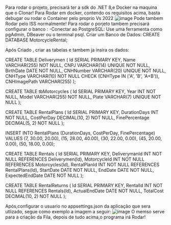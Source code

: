 Para rodar o projeto, precisará ter a sdk do .NET 8,e Docker na maquina que o Clonar!
Para Rodar em docker, contendo os requisitos acima, basta debugar ou rodar o Container pelo proprio Vs 2022
![image](https://github.com/Ga-Bicudo/Desafio-BackEnd/assets/66627874/23ee5a74-82d2-42e4-8da2-82bbfffa0bb4)
Pode tambem Rodar pelo ISS normalmente!
Para rodar o porjeto tambem precisará configurar o banco :
-Conectar ao PostgreSQL: Use uma ferramenta como pgAdmin, DBeaver ou o terminal psql.
Criar um Banco de Dados:
CREATE DATABASE MotorcycleRental;

Após Criado , criar as tabelas e tambem ja insira os dados:

CREATE TABLE Deliverymen (
    Id SERIAL PRIMARY KEY,
    Name VARCHAR(255) NOT NULL,
    CNPJ VARCHAR(14) UNIQUE NOT NULL,
    BirthDate DATE NOT NULL,
    CNHNumber VARCHAR(20) UNIQUE NOT NULL,
    CNHType VARCHAR(10) NOT NULL CHECK (CNHType IN ('A', 'B', 'A+B')),
    CNHImagePath VARCHAR(255)
);

CREATE TABLE tbMotorcycles (
    Id SERIAL PRIMARY KEY,
    Year INT NOT NULL,
    Model VARCHAR(255) NOT NULL,
    Plate VARCHAR(7) UNIQUE NOT NULL
);

CREATE TABLE RentalPlans (
    Id SERIAL PRIMARY KEY,
    DurationDays INT NOT NULL,
    CostPerDay DECIMAL(10, 2) NOT NULL,
    FinePercentage DECIMAL(5, 2) NOT NULL
);

INSERT INTO RentalPlans (DurationDays, CostPerDay, FinePercentage) VALUES
(7, 30.00, 20.00),
(15, 28.00, 40.00),
(30, 22.00, 0.00),
(45, 20.00, 0.00),
(50, 18.00, 0.00);

CREATE TABLE Rentals (
    Id SERIAL PRIMARY KEY,
    DeliverymanId INT NOT NULL REFERENCES Deliverymen(Id),
    MotorcycleId INT NOT NULL REFERENCES Motorcycles(Id),
    RentalPlanId INT NOT NULL REFERENCES RentalPlans(Id),
    StartDate DATE NOT NULL,
    EndDate DATE NOT NULL,
    ExpectedEndDate DATE NOT NULL
);

CREATE TABLE RentalReturns (
    Id SERIAL PRIMARY KEY,
    RentalId INT NOT NULL REFERENCES Rentals(Id),
    ActualEndDate DATE NOT NULL,
    TotalCost DECIMAL(10, 2) NOT NULL
);

Após,configurar o usuario no appsettings.json da aplicação que sera utlizado, segue como exemplo a imagem a seguir:
![image](https://github.com/Ga-Bicudo/Desafio-BackEnd/assets/66627874/ddee8855-7a72-4b8a-8a95-432a809a3d07)
O memso serve para a criação da Fila, depois de tudo acima,o programa irá Rodar!

